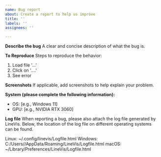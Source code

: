 ```yaml
---
name: Bug report
about: Create a report to help us improve
title: ''
labels: ''
assignees: ''

---
```


**Describe the bug**
A clear and concise description of what the bug is.

**To Reproduce**
Steps to reproduce the behavior:
1. Load file '...'
2. Click on '....'
3. See error

**Screenshots**
If applicable, add screenshots to help explain your problem.

**System (please complete the following information):**
 - OS: [e.g., Windows 11]
 - GPU: [e.g., NVIDIA RTX 3060]

**Log file**
When reporting a bug, please also attach the log file generated by LineVis. Below, the location of the log file on different operating systems can be found.

Linux: ~/.config/linevis/Logfile.html
Windows: C:/Users/<USER>/AppData/Roaming/LineVis/Logfile.html
macOS: ~/Library/Preferences/LineVis/Logfile.html
